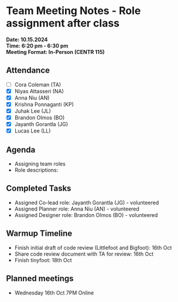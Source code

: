 # Team Meeting Notes - Role assignment after class

**Date: 10.15.2024**\
**Time: 6:20 pm - 6:30 pm**\
**Meeting Format: In-Person (CENTR 115)**

## Attendance

- [ ] Cora Coleman (TA)
- [x] Niyas Attasseri (NA)
- [x] Anna Niu (AN)
- [x] Krishna Ponnaganti (KP)
- [x] Juhak Lee (JL)
- [X] Brandon Olmos (BO)
- [x] Jayanth Gorantla (JG)
- [x] Lucas Lee (LL)

## Agenda

- Assigning team roles
- Role descriptions: 

## Completed Tasks

- Assigned Co-lead role: Jayanth Gorantla (JG) - volunteered
- Assigned Planner role: Anna Niu (AN) - volunteered
- Assigned Designer role: Brandon Olmos (BO) - volunteered

## Warmup Timeline

- Finish initial draft of code review (Littlefoot and Bigfoot): 16th Oct
- Share code review document with TA for review: 16th Oct
- Finish tinyfoot: 18th Oct

## Planned meetings

- Wednesday 16th Oct 7PM Online